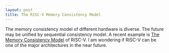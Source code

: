 ```yaml
---
layout: post
title: The RISC-V Memory Consistency Model
---
```


The memory consistency model of different hardware is diverse. The future may be unified by sequential consistency model. 
A recent example is [The Memory Consistency Model](https://riscv.org/2017/04/risc-v-memory-consistency-model/) of RISC-V.
I am wondering if RISC-V can be one of the major architectures in the near future.
